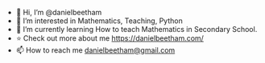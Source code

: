- 👋 Hi, I’m @danielbeetham
- 👀 I’m interested in Mathematics, Teaching, Python
- 🌱 I’m currently learning How to teach Mathematics in Secondary School.
- ⭐ Check out more about me https://danielbeetham.com/
- 📫 How to reach me danielbeetham@gmail.com

<!---
danielbeetham/danielbeetham is a ✨ special ✨ repository because its `README.md` (this file) appears on your GitHub profile.
You can click the Preview link to take a look at your changes.
--->
